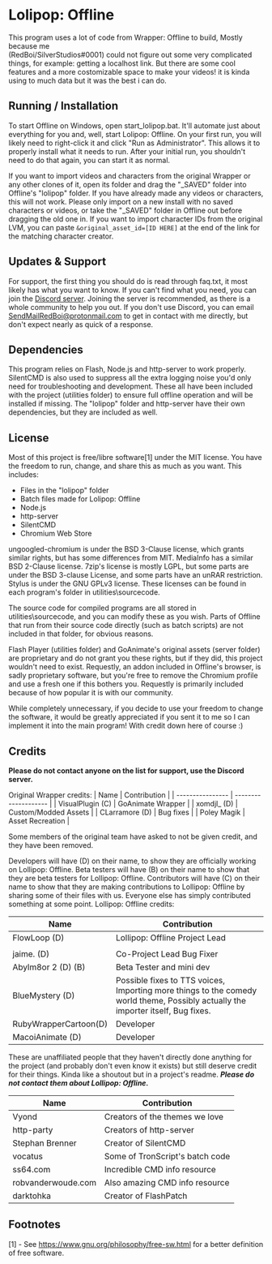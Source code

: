 # Lolipop: Offline
This program uses a lot of code from Wrapper: Offline to build, Mostly because me  
(RedBoi/SilverStudios#0001) could not figure out some very complicated things, for example: getting a localhost link. But there are some cool features and a more costomizable space to make your videos!
it is kinda using to much data but it was the best i can do.



## Running / Installation
To start Offline on Windows, open start_lolipop.bat. It'll automate just about everything for you and, well, start Lolipop: Offline. On your first run, you will likely need to right-click it and click "Run as Administrator". This allows it to properly install what it needs to run. After your initial run, you shouldn't need to do that again, you can start it as normal.

If you want to import videos and characters from the original Wrapper or any other clones of it, open its folder and drag the "_SAVED" folder into Offline's "lolipop" folder. If you have already made any videos or characters, this will not work. Please only import on a new install with no saved characters or videos, or take the "_SAVED" folder in Offline out before dragging the old one in. If you want to import character IDs from the original LVM, you can paste `&original_asset_id=[ID HERE]` at the end of the link for the matching character creator.

## Updates & Support
For support, the first thing you should do is read through faq.txt, it most likely has what you want to know. If you can't find what you need, you can join the [Discord server](https://discord.gg/M6eq8jcsRX). Joining the server is recommended, as there is a whole community to help you out. If you don't use Discord, you can email SendMailRedBoi@protonmail.com to get in contact with me directly, but don't expect nearly as quick of a response.

## Dependencies
This program relies on Flash, Node.js and http-server to work properly. SilentCMD is also used to suppress all the extra logging noise you'd only need for troubleshooting and development. These all have been included with the project (utilities folder) to ensure full offline operation and will be installed if missing. The "lolipop" folder and http-server have their own dependencies, but they are included as well.

## License
Most of this project is free/libre software[1] under the MIT license. You have the freedom to run, change, and share this as much as you want.
This includes:
  - Files in the "lolipop" folder
  - Batch files made for Lolipop: Offline
  - Node.js
  - http-server
  - SilentCMD
  - Chromium Web Store

ungoogled-chromium is under the BSD 3-Clause license, which grants similar rights, but has some differences from MIT. MediaInfo has a similar BSD 2-Clause license. 7zip's license is mostly LGPL, but some parts are under the BSD 3-clause License, and some parts have an unRAR restriction. Stylus is under the GNU GPLv3 license. These licenses can be found in each program's folder in utilities\sourcecode.

The source code for compiled programs are all stored in utilities\sourcecode, and you can modify these as you wish. Parts of Offline that run from their source code directly (such as batch scripts) are not included in that folder, for obvious reasons.

Flash Player (utilities folder) and GoAnimate's original assets (server folder) are proprietary and do not grant you these rights, but if they did, this project wouldn't need to exist. Requestly, an addon included in Offline's browser, is sadly proprietary software, but you're free to remove the Chromium profile and use a fresh one if this bothers you. Requestly is primarily included because of how popular it is with our community.

While completely unnecessary, if you decide to use your freedom to change the software, it would be greatly appreciated if you sent it to me so I can implement it into the main program! With credit down here of course :)

## Credits
**Please do not contact anyone on the list for support, use the Discord server.**

Original Wrapper credits:
| Name             | Contribution         |
| ---------------- | -------------------- |
| VisualPlugin (C) | GoAnimate Wrapper    |
| xomdjl_ (D)      | Custom/Modded Assets |
| CLarramore (D)   | Bug fixes            |
| Poley Magik      | Asset Recreation     |

Some members of the original team have asked to not be given credit, and they have been removed.

Developers will have (D) on their name, to show they are officially working on Lollipop: Offline. Beta testers will have (B) on their name to show that they are beta testers for Lollipop: Offline. Contributors will have (C) on their name to show that they are making contributions to Lollipop: Offline by sharing some of their files with us. Everyone else has simply contributed something at some point.
Lollipop: Offline credits:

| Name               | Contribution                                                                                                                      |
| ------------------ | --------------------------------------------------------------------------------------------------------------------------------  |
| FlowLoop (D)         | Lollipop: Offline Project Lead
                                                                                                                |
| jaime. (D)         |Co-Project Lead Bug Fixer                                                                                                                         |
| Abylm8or 2 (D) (B) | Beta Tester and mini dev                                                                                                          |
| BlueMystery (D)    |  Possible fixes to TTS voices, Importing more things to the comedy world theme, Possibly actually the importer itself, Bug fixes. |
|RubyWrapperCartoon(D)| Developer                                                                                                                        |
| MacoiAnimate (D)   | Developer                                                                                                                         |





These are unaffiliated people that they haven't directly done anything for the project (and probably don't even know it exists) but still deserve credit for their things. Kinda like a shoutout but in a project's readme. ***Please do not contact them about Lollipop: Offline.***

| Name               | Contribution                     |
| ------------------ | -------------------------------- |
| Vyond              | Creators of the themes we love   |
| http-party         | Creators of http-server          |
| Stephan Brenner    | Creator of SilentCMD             |
| vocatus            | Some of TronScript's batch code  |
| ss64.com           | Incredible CMD info resource     |
| robvanderwoude.com | Also amazing CMD info resource   |
| darktohka          | Creator of FlashPatch            |

## Footnotes
[1] - See <https://www.gnu.org/philosophy/free-sw.html> for a better definition of free software.
